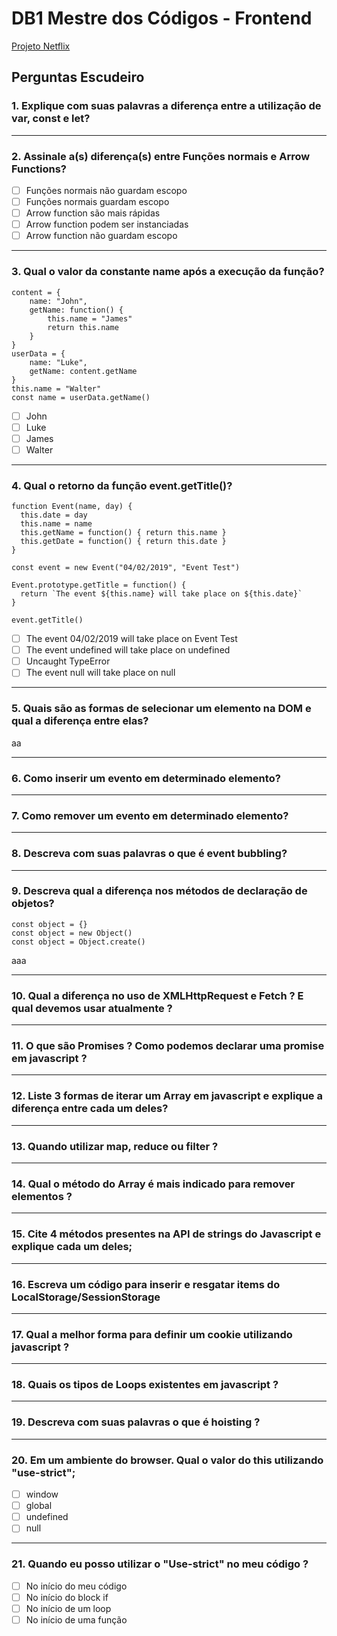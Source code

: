 
# DB1 Mestre dos Códigos - Frontend

[Projeto Netflix](https://brendaraylla.github.io/mestre-dos-codigos-frontend/home.html)

## Perguntas Escudeiro

### 1. Explique com suas palavras a diferença entre a utilização de var, const e let?

  
----------

### 2. Assinale a(s) diferença(s) entre Funções normais e Arrow Functions?

  

- [ ] Funções normais não guardam escopo
- [ ] Funções normais guardam escopo
- [ ] Arrow function são mais rápidas
- [ ] Arrow function podem ser instanciadas
- [ ] Arrow function não guardam escopo  

----------

### 3. Qual o valor da constante name após a execução da função?

    content = {    
	    name: "John",	    
	    getName: function() {	    
		    this.name = "James"    
		    return this.name	    
	    }
    }
    userData = {
	    name: "Luke",
	    getName: content.getName
    }
    this.name = "Walter"
    const name = userData.getName()  

- [ ] John
- [ ] Luke
- [ ] James
- [ ] Walter 

----------

### 4. Qual o retorno da função event.getTitle()?

    function Event(name, day) {
      this.date = day      
      this.name = name      
      this.getName = function() { return this.name }      
      this.getDate = function() { return this.date }    
    }
    
    const event = new Event("04/02/2019", "Event Test")    

    Event.prototype.getTitle = function() {    
      return `The event ${this.name} will take place on ${this.date}`
    }
    
    event.getTitle()  

- [ ] The event 04/02/2019 will take place on Event Test
- [ ] The event undefined will take place on undefined
- [ ] Uncaught TypeError
- [ ] The event null will take place on null  

----------

### 5. Quais são as formas de selecionar um elemento na DOM e qual a diferença entre elas?

aa

----------

### 6. Como inserir um evento em determinado elemento?

  

----------

### 7. Como remover um evento em determinado elemento?

  

----------

### 8. Descreva com suas palavras o que é event bubbling?

  

----------

### 9. Descreva qual a diferença nos métodos de declaração de objetos?

    const object = {}    
    const object = new Object()    
    const object = Object.create()

aaa  

----------

  

### 10. Qual a diferença no uso de XMLHttpRequest e Fetch ? E qual devemos usar atualmente ?

  

----------

  

### 11. O que são Promises ? Como podemos declarar uma promise em javascript ?

  

----------

  

### 12. Liste 3 formas de iterar um Array em javascript e explique a diferença entre cada um deles?

  

----------

  

### 13. Quando utilizar map, reduce ou filter ?

  

----------

  

### 14. Qual o método do Array é mais indicado para remover elementos ?

  

----------

  

### 15. Cite 4 métodos presentes na API de strings do Javascript e explique cada um deles;

  

----------

  

### 16. Escreva um código para inserir e resgatar items do LocalStorage/SessionStorage

  

----------

  

### 17. Qual a melhor forma para definir um cookie utilizando javascript ?

  

----------

  

### 18. Quais os tipos de Loops existentes em javascript ?

  

----------

  

### 19. Descreva com suas palavras o que é hoisting ?

  

----------

  

### 20. Em um ambiente do browser. Qual o valor do this utilizando "use-strict";

- [ ] window
- [ ] global
- [ ] undefined
- [ ] null 

----------

### 21. Quando eu posso utilizar o "Use-strict" no meu código ?

- [ ] No início do meu código
- [ ] No início do block if
- [ ] No início de um loop
- [ ] No início de uma função